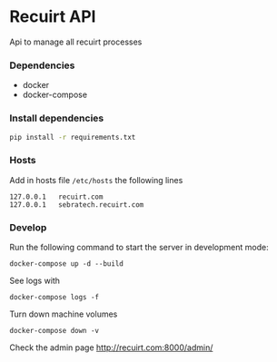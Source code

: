 # Recuirt API

Api to manage all recuirt processes

### Dependencies

- docker
- docker-compose

### Install dependencies

```sh
pip install -r requirements.txt
```

### Hosts

Add in hosts file `/etc/hosts` the following lines

```
127.0.0.1	recuirt.com
127.0.0.1	sebratech.recuirt.com
```

### Develop

Run the following command to start the server in development mode:

```
docker-compose up -d --build
```

See logs with

```
docker-compose logs -f
```

Turn down machine volumes

```
docker-compose down -v
```

Check the admin page http://recuirt.com:8000/admin/

